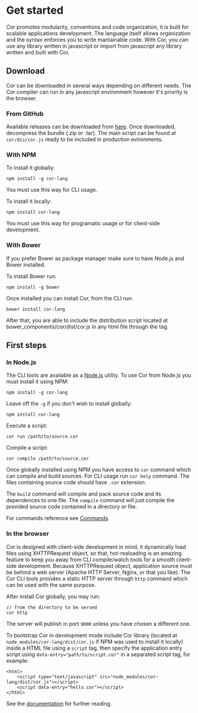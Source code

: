 # Get started

Cor promotes modularity, conventions and code organization, it is built for scalable applications development. The language itself allows organization and the syntax enforces you to write mantainable code. With Cor, you can use any library written in javascript or import from javascript any library written and built with Cor.


## Download

Cor can be downloaded in several ways depending on different needs. The Cor compiler can run in any javascript environment however it's priority is the browser.


### From GitHub

Available releases can be downloaded from [here](https://github.com/yosbelms/cor/releases). Once downloaded, decompress the bundle (.zip or .tar). The main script can be found at `cor/dis/cor.js` ready to be included in production evironments.


### With NPM

To install it globally:
```
npm install -g cor-lang
```
You must use this way for CLI usage.


To install it locally:
```
npm install cor-lang
```
You must use this way for programatic usage or for client-side development.


### With Bower

If you prefer Bower as package manager make sure to have Node.js and Bower installed.

To install Bower run:

```
npm install -g bower
```
Once installed you can install Cor, from the CLI run:

```
bower install cor-lang
```

After that, you are able to include the distribution script located at bower_components/cor/dist/cor.js in any html file through the <script></script> tag.

<scritp type="text/javascript" src="bower_components/cor/dist/cor.js">

## First steps

### In Node.js

The CLI tools are available as a [Node.js](http://nodejs.org) utility. To use Cor from Node.js you must install it using NPM:
```
npm install -g cor-lang
```

Leave off the `-g` if you don't wish to install globally:
```
npm install cor-lang
```

Execute a script:
```
cor run /path/to/source.cor
```

Compile a script:
```
cor compile /path/to/source.cor
```

Once globally installed using NPM you have access to `cor` command which can compile and build sources. For CLI usage run `cor help` command. The files containing source code should have `.cor` extension.

The `build` command will compile and pack source code and its dependences to one file. The `compile` command will just compile the provided source code contained in a directory or file.

For commands reference see [Commands](documentation.html#commands).


### In the browser

Cor is designed with client-side development in mind, it dynamically load files using XHTTPRequest object, so that, hot-realoading is an amazing feature to keep you away from CLI compile/watch tools for a smooth client-side development. Because XHTTPRequest object, application source must be behind a web server (Apache HTTP Server, Nginx, or that you like). The Cor CLI tools provides a static HTTP server through `http` command which can be used with the same purpose.


After install Cor globally, you may run:
```
// from the directory to be served
cor http
```
The server will publish in port `9000` unless you have chosen a different one.


To bootstrap Cor in development mode include Cor library (located at `node_modules/cor-lang/dist/cor.js` if NPM was used to install it locally) inside a HTML file using a `script` tag, then specify the application entry script using `data-entry="path/to/script.cor"` in a separated script tag, for example:
```
<html>
    <script type="text/javascript" src="node_modules/cor-lang/dist/cor.js"></script>
    <script data-entry="hello.cor"></script>
</html>
```

See the [documentation](documentation.html) for further reading.